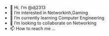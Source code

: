 - 👋 Hi, I’m @dj2313
- 👀 I’m interested in Networkinh,Gaming
- 🌱 I’m currently learning Computer Engineering
- 💞️ I’m looking to collaborate on Networking
- 📫 How to reach me ...

<!---
dj2313/dj2313 is a ✨ special ✨ repository because its `README.md` (this file) appears on your GitHub profile.
You can click the Preview link to take a look at your changes.
--->
